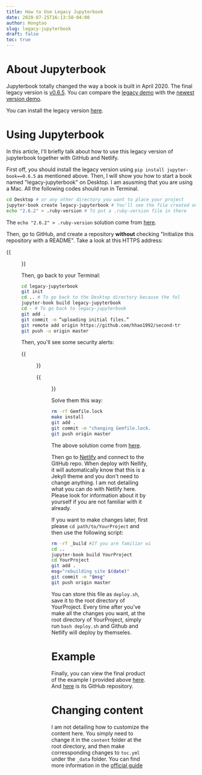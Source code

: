 ```yaml
---
title: How to Use Legacy Jupyterbook
date: 2020-07-25T16:13:58-04:00
author: Hongtao 
slug: legacy-jupyterbook
draft: false
toc: true
---
```


# About Jupyterbook

Jupyterbook totally changed the way a book is built in April 2020. The final legacy version is [v0.6.5](https://github.com/executablebooks/jupyter-book/releases/tag/v0.6.5). You can compare the [legacy demo](https://legacy.jupyterbook.org/intro.html) with the [newest version demo](https://jupyterbook.org/intro.html).

You can install the legacy version [here](https://pypi.org/project/jupyter-book/0.6.5/).

# Using Jupyterbook

In this article, I'll briefly talk about how to use this legacy version of jupyterbook together with GitHub and Netlify. 

First off, you should install the legacy version using `pip install jupyter-book==0.6.5` as mentioned above. Then, I will show you how to start a book named "legacy-jupyterbook" on Desktop. I am asusming that you are using a Mac. All the following codes should run in Terminal. 

```bash
cd Desktop # or any other directory you want to place your project
jupyter-book create legacy-jupyterbook # You'll see the file created on Desktop
echo "2.6.2" > .ruby-version # To put a .ruby-version file in there
```

The `echo "2.6.2" > .ruby-version` solution come from [here](https://stackoverflow.com/a/38194231).

Then, go to GitHub, and create a repository **without** checking "Initialize this repository with a README". Take a look at this HTTPS address:

{{<figure src="/media/enblog/legacy-jupyterbook-github-repo-https.png" title="HTTPS of the GitHub Repo">}}

Then, go back to your Terminal:

```bash
cd legacy-jupyterbook
git init
cd .. # To go back to the Desktop directory because the following line only functions in a level higher than the current one
jupyter-book build legacy-jupyterbook
cd - # To go back to legacy-jupyterbook
git add .
git commit -m “uploading initial files.”
git remote add origin https://github.com/hhao1992/second-try.git # Replace it with yours
git push -u origin master
```

Then, you'll see some security alerts:

{{<figure src="/media/enblog/legacy-jupyterbook-alert01.png" title="Alert info-01">}}

{{<figure src="/media/enblog/legacy-jupyterbook-alert02.png" title="Alert info-02">}}

Solve them this way:

```bash
rm -rf Gemfile.lock
make install 
git add .
git commit -m "changing Gemfile.lock."
git push origin master 
```
The above solution come from [here](https://www.bookstack.cn/read/jupyterbook/8124f882effb2130.md#What%20is%20this%20Gemfile.lock%20file%20or%20why%20am%20I%20getting%20Jekyll%20dependency%20warnings?).

Then go to [Netlify](www.netlify.com/) and connect to the GitHub repo. When deploy with Nellify, it will automatically know that this is a Jekyll theme and you don't need to change anything. I am not detailing what you can do with Netlify here. Please look for information about it by yourself if you are not familiar with it already. 

If you want to make changes later, first please `cd path/to/YourProject` and then use the following script:

```bash
rm -rf _build #If you are familiar with Jekyll, you'll know what _build mean here.
cd ..
jupyter-book build YourProject
cd YourProject
git add .
msg="rebuilding site $(date)" 
git commit -m "$msg" 
git push origin master
```

You can store this file as `deploy.sh`, save it to the root directory of YourProject. Every time after you've make all the changes you want, at the root directory of YourProject, simply run `bash deploy.sh` and Github and Netlify will deploy by themseles. 

# Example

Finally, you can view the final product of the example I provided above [here](https://legacy-jupyterbook.netlify.app/). And [here](https://github.com/hongtaoh/legacy-jupyterbook) is its GitHub repository. 

# Changing content
I am not detailing how to customize the content here. You simply need to change it in the `content` folder at the root directory, and then make corressponding changes to `toc.yml` under the `_data` folder. You can find more information in the [official guide](https://legacy.jupyterbook.org/intro.html)







